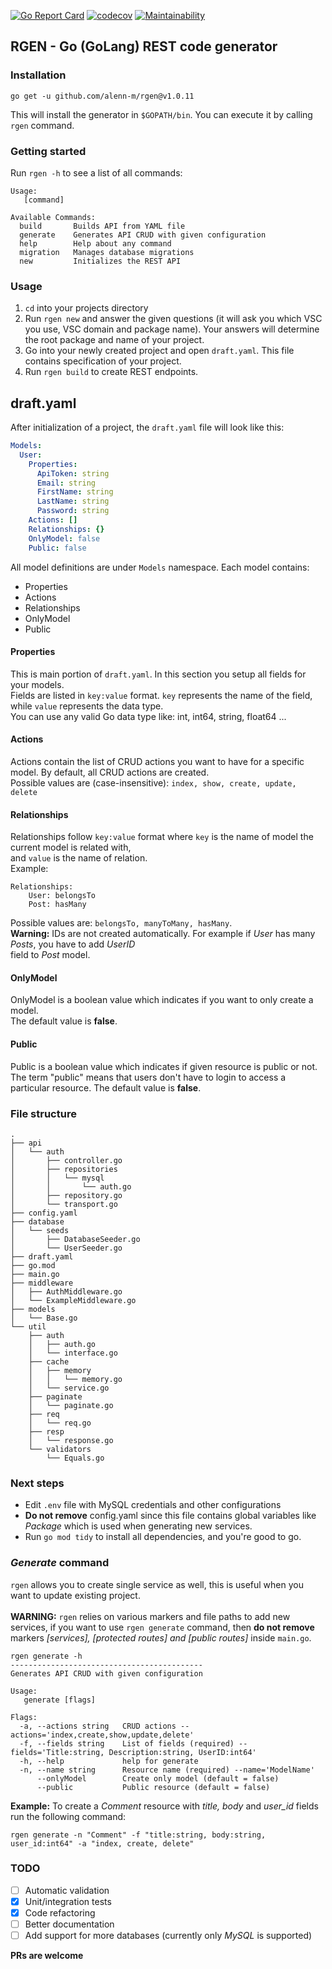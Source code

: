 [![Go Report Card](https://goreportcard.com/badge/github.com/alenn-m/rgen)](https://goreportcard.com/report/github.com/alenn-m/rgen)
[![codecov](https://codecov.io/gh/alenn-m/rgen/branch/master/graph/badge.svg)](https://codecov.io/gh/alenn-m/rgen)
[![Maintainability](https://api.codeclimate.com/v1/badges/85d8f959f2b9dafc56f3/maintainability)](https://codeclimate.com/github/alenn-m/rgen/maintainability)


## RGEN - Go (GoLang) REST code generator

### Installation

    go get -u github.com/alenn-m/rgen@v1.0.11

This will install the generator in `$GOPATH/bin`. You can execute it by calling `rgen` command.

### Getting started

Run `rgen -h` to see a list of all commands:

    Usage:
       [command]
    
    Available Commands:
      build       Builds API from YAML file
      generate    Generates API CRUD with given configuration
      help        Help about any command
      migration   Manages database migrations
      new         Initializes the REST API


### Usage

1. `cd` into your projects directory
2. Run `rgen new` and answer the given questions (it will ask you which VSC you use, VSC domain and package name).
Your answers will determine the root package and name of your project.
3. Go into your newly created project and open `draft.yaml`. This file contains specification of your project.
4. Run `rgen build` to create REST endpoints.

## draft.yaml

After initialization of a project, the `draft.yaml` file will look like this:
```yaml
Models:
  User:
    Properties:
      ApiToken: string
      Email: string
      FirstName: string
      LastName: string
      Password: string
    Actions: []
    Relationships: {}
    OnlyModel: false
    Public: false
```
All model definitions are under `Models` namespace. 
Each model contains:
- Properties
- Actions
- Relationships
- OnlyModel
- Public

#### Properties
This is main portion of `draft.yaml`. In this section you setup all fields for your models.\
Fields are listed in `key:value` format. `key` represents the name of the field, while `value` represents the data type.\
You can use any valid Go data type like: int, int64, string, float64 ...

#### Actions
Actions contain the list of CRUD actions you want to have for a specific model. By default, all CRUD actions are created.\
Possible values are (case-insensitive): `index, show, create, update, delete`
#### Relationships
Relationships follow `key:value` format where `key` is the name of model the current model is related with,\
and `value` is the name of relation.\
Example: 
```
Relationships:
    User: belongsTo
    Post: hasMany
```
Possible values are: `belongsTo, manyToMany, hasMany`.\
**Warning:** IDs are not created automatically. For example if *User* has many *Posts*, you have to add *UserID*\
field to *Post* model.
#### OnlyModel
OnlyModel is a boolean value which indicates if you want to only create a model.\
The default value is **false**.
#### Public
Public is a boolean value which indicates if given resource is public or not. The term "public" means that users 
don't have to login to access a particular resource.
The default value is **false**.

### File structure

```
.
├── api
│   └── auth
│       ├── controller.go
│       ├── repositories
│       │   └── mysql
│       │       └── auth.go
│       ├── repository.go
│       └── transport.go
├── config.yaml
├── database
│   └── seeds
│       ├── DatabaseSeeder.go
│       └── UserSeeder.go
├── draft.yaml
├── go.mod
├── main.go
├── middleware
│   ├── AuthMiddleware.go
│   └── ExampleMiddleware.go
├── models
│   └── Base.go
└── util
    ├── auth
    │   ├── auth.go
    │   └── interface.go
    ├── cache
    │   ├── memory
    │   │   └── memory.go
    │   └── service.go
    ├── paginate
    │   └── paginate.go
    ├── req
    │   └── req.go
    ├── resp
    │   └── response.go
    └── validators
        └── Equals.go

```

### Next steps

- Edit `.env` file with MySQL credentials and other configurations
- **Do not remove** config.yaml since this file contains global variables like *Package* which is used when generating new services.
- Run `go mod tidy` to install all dependencies, and you're good to go.

### *Generate* command

`rgen` allows you to create single service as well, this is useful when you want to update existing project.<br/><br/>
**WARNING:** `rgen` relies on various markers and file paths to add new services, if you want to use `rgen generate` command,
then **do not remove** markers *[services], [protected routes] and [public routes]* inside `main.go`.
```
rgen generate -h
-------------------------------------------
Generates API CRUD with given configuration

Usage:
   generate [flags]

Flags:
  -a, --actions string   CRUD actions --actions='index,create,show,update,delete'
  -f, --fields string    List of fields (required) --fields='Title:string, Description:string, UserID:int64'
  -h, --help             help for generate
  -n, --name string      Resource name (required) --name='ModelName'
      --onlyModel        Create only model (default = false)
      --public           Public resource (default = false)
```
**Example:** To create a *Comment* resource with *title, body* and *user_id* fields run the following command:
```
rgen generate -n "Comment" -f "title:string, body:string, user_id:int64" -a "index, create, delete"
```
### TODO
- [ ] Automatic validation
- [X] Unit/integration tests
- [X] Code refactoring
- [ ] Better documentation
- [ ] Add support for more databases (currently only *MySQL* is supported)

**PRs are welcome**
